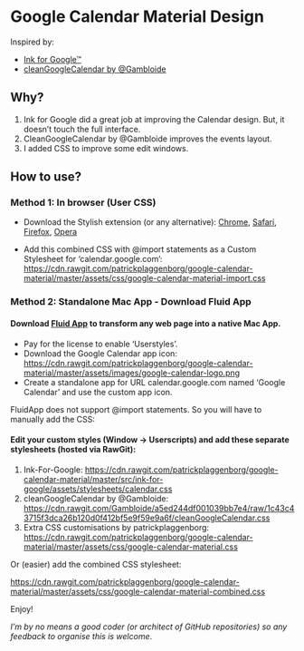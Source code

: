# Google Calendar Material Design

Inspired by:
- [Ink for Google™](https://chrome.google.com/webstore/detail/ink-for-google/hmanckoiohnlgdommlcckcflkmllobgj)
- [cleanGoogleCalendar by @Gambloide](https://gist.github.com/Gambloide/a5ed244df001039bb7e4)

## Why?

1. Ink for Google did a great job at improving the Calendar design. But, it doesn’t touch the full interface.
2. CleanGoogleCalendar by @Gambloide improves the events layout.
3. I added CSS to improve some edit windows.

## How to use?

### Method 1: In browser (User CSS)

- Download the Stylish extension (or any alternative):
 [Chrome](https://chrome.google.com/webstore/detail/fjnbnpbmkenffdnngjfgmeleoegfcffe), [Safari](http://sobolev.us/stylish/), 
[Firefox](https://addons.mozilla.org/en-US/firefox/addon/stylish/?src=external-userstyleshome), 
[Opera](https://addons.opera.com/extensions/details/stylish/)

- Add this combined CSS with @import statements as a Custom Stylesheet for ‘calendar.google.com’:
https://cdn.rawgit.com/patrickplaggenborg/google-calendar-material/master/assets/css/google-calendar-material-import.css

### Method 2: Standalone Mac App - Download Fluid App

#### Download [Fluid App](http://fluidapp.com) to transform any web page into a native Mac App.

  - Pay for the license to enable ‘Userstyles’.
  - Download the Google Calendar app icon: https://cdn.rawgit.com/patrickplaggenborg/google-calendar-material/master/assets/images/google-calendar-logo.png
  - Create a standalone app for URL calendar.google.com named ‘Google Calendar’ and use the custom app icon.

FluidApp does not support @import statements. So you will have to manually add the CSS:

#### Edit your custom styles (**Window → Userscripts**) and add these separate stylesheets (hosted via RawGit):

  1. Ink-For-Google: https://cdn.rawgit.com/patrickplaggenborg/google-calendar-material/master/src/ink-for-google/assets/stylesheets/calendar.css
  2. cleanGoogleCalendar by @Gambloide: https://cdn.rawgit.com/Gambloide/a5ed244df001039bb7e4/raw/1c43c43715f3dca26b120d0f412bf5e9f59e9a6f/cleanGoogleCalendar.css
  3. Extra CSS customisations by patrickplaggenborg: https://cdn.rawgit.com/patrickplaggenborg/google-calendar-material/master/assets/css/google-calendar-material.css

Or (easier) add the combined CSS stylesheet:

https://cdn.rawgit.com/patrickplaggenborg/google-calendar-material/master/assets/css/google-calendar-material-combined.css




Enjoy!

*I’m by no means a good coder (or architect of GitHub repositories) so any feedback to organise this is welcome*.
